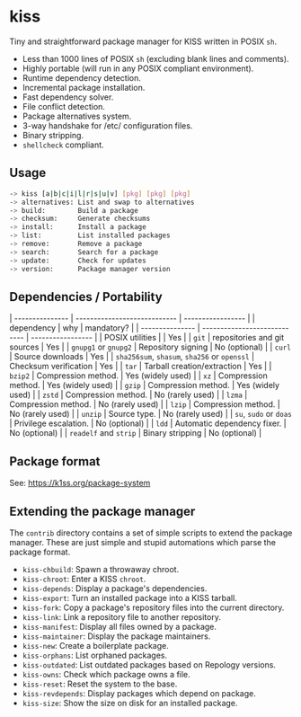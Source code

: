 # kiss

Tiny and straightforward package manager for KISS written in POSIX `sh`.

- Less than 1000 lines of POSIX `sh` (excluding blank lines and comments).
- Highly portable (will run in any POSIX compliant environment).
- Runtime dependency detection.
- Incremental package installation.
- Fast dependency solver.
- File conflict detection.
- Package alternatives system.
- 3-way handshake for /etc/ configuration files.
- Binary stripping.
- `shellcheck` compliant.


## Usage

```sh
-> kiss [a|b|c|i|l|r|s|u|v] [pkg] [pkg] [pkg]
-> alternatives: List and swap to alternatives
-> build:        Build a package
-> checksum:     Generate checksums
-> install:      Install a package
-> list:         List installed packages
-> remove:       Remove a package
-> search:       Search for a package
-> update:       Check for updates
-> version:      Package manager version
```

## Dependencies / Portability

| --------------- | ---------------------------- | ----------------- |
| dependency      | why                          | mandatory?        |
| --------------- | ---------------------------- | ----------------- |
| POSIX utilities |                              | Yes               |
| `git`           | repositories and git sources | Yes               |
| `gnupg1` or `gnupg2` | Repository signing      | No (optional)     |
| `curl`          | Source downloads             | Yes               |
| `sha256sum`, `shasum`, `sha256` or `openssl` | Checksum verification | Yes |
| `tar`           | Tarball creation/extraction  | Yes               |
| `bzip2`         | Compression method.          | Yes (widely used) |
| `xz`            | Compression method.          | Yes (widely used) |
| `gzip`          | Compression method.          | Yes (widely used) |
| `zstd`          | Compression method.          | No  (rarely used) |
| `lzma`          | Compression method.          | No  (rarely used) |
| `lzip`          | Compression method.          | No  (rarely used) |
| `unzip`         | Source type.                 | No  (rarely used) |
| `su`, `sudo` or `doas` | Privilege escalation. | No  (optional)    |
| `ldd`           | Automatic dependency fixer.  | No  (optional)    |
| `readelf` and `strip` | Binary stripping       | No  (optional)    |


## Package format

See: <https://k1ss.org/package-system>


## Extending the package manager

The `contrib` directory contains a set of simple scripts to extend the package manager. These are just simple and stupid automations which parse the package format.

- `kiss-chbuild`: Spawn a throwaway chroot.
- `kiss-chroot`: Enter a KISS `chroot`.
- `kiss-depends`: Display a package's dependencies.
- `kiss-export`: Turn an installed package into a KISS tarball.
- `kiss-fork`: Copy a package's repository files into the current directory.
- `kiss-link`: Link a repository file to another repository.
- `kiss-manifest`: Display all files owned by a package.
- `kiss-maintainer`: Display the package maintainers.
- `kiss-new`: Create a boilerplate package.
- `kiss-orphans`: List orphaned packages.
- `kiss-outdated`: List outdated packages based on Repology versions.
- `kiss-owns`: Check which package owns a file.
- `kiss-reset`: Reset the system to the base.
- `kiss-revdepends`: Display packages which depend on package.
- `kiss-size`: Show the size on disk for an installed package.
